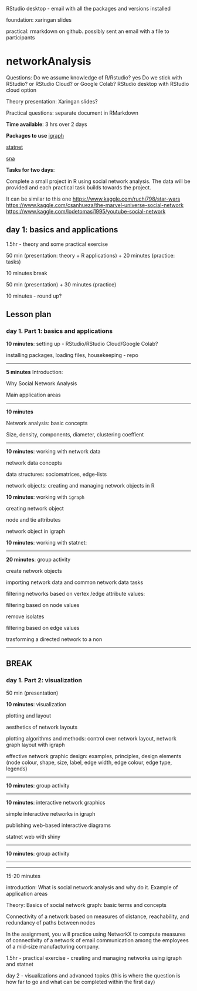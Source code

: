 RStudio desktop - email with all the packages and versions installed

foundation: xaringan slides

practical: rmarkdown on github. possibly sent an email with a file to participants



# networkAnalysis

Questions: Do we assume knowledge of R/Rstudio? yes
Do we stick with RStudio? or RStudio Cloud? or Google Colab? RStudio desktop with RStudio cloud option

Theory presentation: Xaringan slides? 

Practical questions: separate document in RMarkdown 

**Time available**: 3 hrs over 2 days

**Packages to use**
[igraph](https://igraph.org/r/)

[statnet](https://cran.r-project.org/web/packages/statnet/)

[sna](https://cran.r-project.org/web/packages/sna/)

**Tasks for two days**:

Complete a small project in R using social network analysis.
The data will be provided and each practical task builds towards the project. 

It can be similar to this one
https://www.kaggle.com/ruchi798/star-wars
https://www.kaggle.com/csanhueza/the-marvel-universe-social-network
https://www.kaggle.com/lodetomasi1995/youtube-social-network



## **day 1**: basics and applications 

1.5hr - theory and some practical exercise

50 min (presentation: theory + R applications) + 20 minutes (practice: tasks)

10 minutes break

50 min (presentation) + 30 minutes (practice)

10 minutes - round up?

## Lesson plan

### **day 1**. Part 1: basics and applications 

**10 minutes**: setting up - RStudio/RStudio Cloud/Google Colab?

installing packages, loading files, housekeeping - repo

---------

**5 minutes**
Introduction:

Why Social Network Analysis

Main application areas

---------

**10 minutes**

Network analysis: basic concepts

Size, density, components, diameter, clustering coeffient

---------

**10 minutes**: working with network data

network data concepts

data structures: sociomatrices, edge-lists

network objects: creating and managing network objects in R

**10 minutes**: working with `igraph`

creating network object

node and tie attributes

network object in igraph

**10 minutes**: working with statnet: 

---------

**20 minutes**: group activity

create network objects

importing network data and common network data tasks

filtering networks based on vertex /edge attribute values:

  filtering based on node values

  remove isolates
  
  filtering based on edge values
  
  trasforming a directed network to a non

---------
**BREAK**
---------

### **day 1**. Part 2: visualization 

50 min (presentation) 

**10 minutes**: visualization

plotting and layout

aesthetics of network layouts

plotting algorithms and methods: control over network layout, network graph layout with igraph

effective network graphic design: examples, principles, design elements (node colour, shape, size, label, edge width, edge colour, edge type, legends)

---------

**10 minutes**: group activity

---------

**10 minutes**: interactive network graphics

simple interactive networks in igraph

publishing web-based interactive diagrams

statnet web with shiny

---------

**10 minutes**: group activity

---------



---------
15-20 minutes

introduction:
What is social network analysis and why do it. Example of application areas

Theory: Basics of social network graph: basic terms and concepts

Connectivity of a network based on measures of distance, reachability, and redundancy of paths between nodes

In the assignment, you will practice using NetworkX to compute measures of connectivity of a network of email communication among the employees of a mid-size manufacturing company.



1.5hr - practical exercise - creating and managing networks using igraph and statnet




day 2 - visualizations and advanced topics (this is where the question is how far to go and what can be completed within the first day)
